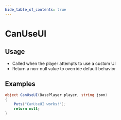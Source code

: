 ```yaml
---
hide_table_of_contents: true
---
```


# CanUseUI

## Usage

* Called when the player attempts to use a custom UI
* Return a non-null value to override default behavior

## Examples

```csharp title=""
object CanUseUI(BasePlayer player, string json)
{
    Puts("CanUseUI works!");
    return null;
}
```
